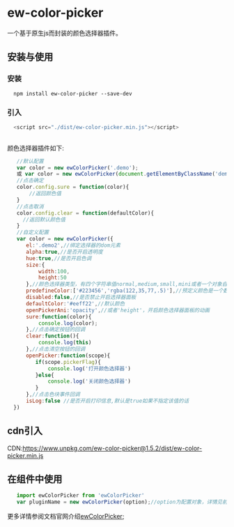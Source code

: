 # ew-color-picker

一个基于原生js而封装的颜色选择器插件。

## 安装与使用

### 安装
```
  npm install ew-color-picker --save-dev

```
### 引入

```js
  <script src="./dist/ew-color-picker.min.js"></script>
  
```

颜色选择器插件如下:

```js
   //默认配置
   var color = new ewColorPicker('.demo');
   或 var color = new ewColorPicker(document.getElementByClassName('demo'));
   //点击确定
   color.config.sure = function(color){
       //返回颜色值
   }
   //点击取消
   color.config.clear = function(defaultColor){
     //返回默认颜色值
   }
   //自定义配置
   var color = new ewColorPicker({
      el:'.demo2',//绑定选择器的dom元素
      alpha:true,//是否开启透明度
      hue:true,//是否开启色调
      size:{
          width:100,
          height:50
      },//颜色选择器类型，有四个字符串值normal,medium,small,mini或者一个对象自定义宽高
      predefineColor:['#223456','rgba(122,35,77,.5)'],//预定义颜色是一个数组
      disabled:false,//是否禁止开启选择器面板
      defaultColor:'#eeff22',//默认颜色
      openPickerAni:'opacity',//或者'height'，开启颜色选择器面板的动画
      sure:function(color){
          console.log(color);
      },//点击确定按钮的回调
      clear:function(){
          console.log(this)
      },//点击清空按钮的回调
      openPicker:function(scope){
         if(scope.pickerFlag){
             console.log('打开颜色选择器')
         }else{
             console.log('关闭颜色选择器')
         }
      },//点击色块事件回调
      isLog:false //是否开启打印信息,默认是true如果不指定该值的话
  })

```

## cdn引入

CDN:https://www.unpkg.com/ew-color-picker@1.5.2/dist/ew-color-picker.min.js

## 在组件中使用


```js
   import ewColorPicker from 'ewColorPicker'
   var pluginName = new ewColorPicker(option);//option为配置对象，详情见前述

```

更多详情参阅文档官网介绍[ewColorPicker](https://www.eveningwater.com/ewColorPicker/);
